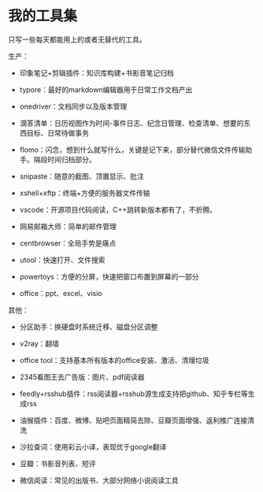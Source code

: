 # 我的工具集




只写一些每天都能用上的或者无替代的工具。



生产：

- 印象笔记+剪辑插件：知识库构建+书影音笔记归档

- typore：最好的markdown编辑器用于日常工作文档产出

- onedriver：文档同步以及版本管理

- 滴答清单：日历视图作为时间-事件日志、纪念日管理、检查清单、想要的东西目标、日常待做事务

- flomo：闪念，想到什么就写什么，关键是记下来，部分替代微信文件传输助手。隔段时间归档部分。

- snipaste：随意的截图、顶置显示、批注

- xshell+xftp：终端+方便的服务器文件传输

- vscode：开源项目代码阅读，C++跳转新版本都有了，不折腾。

- 网易邮箱大师：简单的邮件管理

- centbrowser：全局手势是痛点

- utool：快速打开、文件搜索

- powertoys：方便的分屏，快速把窗口布置到屏幕的一部分

- office：ppt、excel、visio



其他：

- 分区助手：换硬盘时系统迁移、磁盘分区调整

- v2ray：翻墙

- office tool：支持基本所有版本的office安装、激活、清理垃圾

- 2345看图王去广告版：图片、pdf阅读器

- feedly+rsshub插件：rss阅读器+rsshub源生成支持把github、知乎专栏等生成rss

- 油猴插件：百度、微博、贴吧页面精简去除、豆瓣页面增强、返利推广连接清洗

- 沙拉查词：使用彩云小译，表现优于google翻译

- 豆瓣：书影音列表、短评

- 微信阅读：常见的出版书、大部分网络小说阅读工具
